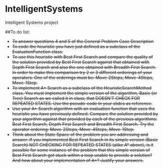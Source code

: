 IntelligentSystems
==================

Intelligent Systems project

##To do list:

* ~~To answer questions 4 and 5 of the General Problem Case Description~~
* ~~To code the heuristic you have just defined as a subclass of the EvaluationFunction class.~~
* ~~To use this heuristic with Best First Search and compare the quality of the solution provided by Best First Search against that obtained with Depth First Search and also the one obtained with Breadth First Search. In order to make this comparison try 2 or 3 different orderings of your operators. One of the orderings must be: Move-2Steps, Move-4Steps, Move-1Step.~~
* ~~To implement A* Search as a subclass of the HeuristicSearchMethod class. You must implement the simple version of the algorithm, Basic (or Tree) Search as we called it in class, that DOESN’T CHECK FOR REPEATED STATES. Use the pseudo-code in your slides as reference.~~
* ~~Use your A* Search algorithm with an evaluation function that uses the heuristic you have previously defined. Compare the solution provided by your algorithm against that provided by each of the previous algorithms: Best First Search, Depth First Search and Breadth First Search. Try the operator ordering: Move-2Steps, Move-4Steps, Move-1Step.~~
* ~~Think about the State Space of the problem you are addressing and answer: If you implemented Best First Search in its simple version (Basic Search) NOT CHECKING FOR REPEATED STATES (alike A* above), is it possible for some instance of the problem that this simple version of Best First Search got stuck within a loop unable to provide a solution? And how about your implementation of A*? Justify your answers.~~

